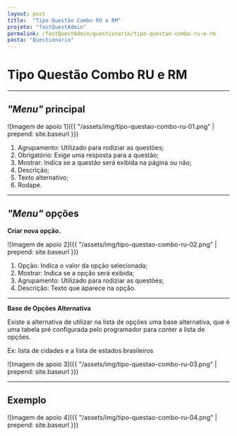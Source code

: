 ```yaml
---
layout: post
title:  "Tipo Questão Combo RU e RM"
projeto: "fastQuestAdmin"
permalink: /fastQuestAdmin/questionario/tipo-questao-combo-ru-e-rm
pasta: "Questionario"
---
```

# Tipo Questão Combo RU e RM

----

## *"Menu"* principal

![Imagem de apoio 1]({{ "/assets/img/tipo-questao-combo-ru-01.png" | prepend: site.baseurl }})

1. Agrupamento: Utilizado para rodiziar as questões;
2. Obrigatório: Exige uma resposta para a questão;
3. Mostrar: Indica se a questão será exibida na página ou não;
4. Descrição;
5. Texto alternativo;
6. Rodapé.

----

## *"Menu"* opções
**Criar nova opção.**

![Imagem de apoio 2]({{ "/assets/img/tipo-questao-combo-ru-02.png" | prepend: site.baseurl }})

1. Opção: Indica o valor da opção selecionada;
2. Mostrar: Indica se a opção será exibida;
3. Agrupamento: Utilizado para rodiziar as questões;
4. Descrição: Texto que aparece na opção.

----

**Base de Opções Alternativa**

Existe a alternativa de utilizar na lista de opções uma base alternativa, que é uma tabela pré configurada pelo programador para conter a lista de opções.

Ex: lista de cidades e a lista de estados brasileiros

![Imagem de apoio 3]({{ "/assets/img/tipo-questao-combo-ru-03.png" | prepend: site.baseurl }})

----

## Exemplo 

![Imagem de apoio 4]({{ "/assets/img/tipo-questao-combo-ru-04.png" | prepend: site.baseurl }})
